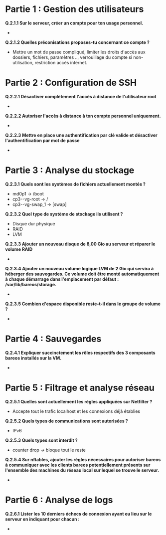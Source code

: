 # Partie 1 : Gestion des utilisateurs

**Q.2.1.1 Sur le serveur, créer un compte pour ton usage personnel.**

-

**Q.2.1.2 Quelles préconisations proposes-tu concernant ce compte ?**

- Mettre un mot de passe compliqué, limiter les droits d'accès aux dossiers, fichiers, paramètres .., verrouillage du compte si non-utilisation, restriction accès internet.

# Partie 2 : Configuration de SSH

**Q.2.2.1 Désactiver complètement l'accès à distance de l'utilisateur root**

-

**Q.2.2.2 Autoriser l'accès à distance à ton compte personnel uniquement.**

-

**Q.2.2.3 Mettre en place une authentification par clé valide et désactiver l'authentification par mot de passe**

-

# Partie 3 : Analyse du stockage

**Q.2.3.1 Quels sont les systèmes de fichiers actuellement montés ?**

- md0p1 -> /boot
- cp3--vg-root -> /
- cp3--vg-swap_1 -> [swap]

**Q.2.3.2 Quel type de système de stockage ils utilisent ?**

- Disque dur physique
- RAID
- LVM

**Q.2.3.3 Ajouter un nouveau disque de 8,00 Gio au serveur et réparer le volume RAID**

- 

**Q.2.3.4 Ajouter un nouveau volume logique LVM de 2 Gio qui servira à héberger des sauvegardes. Ce volume doit être monté automatiquement à chaque démarrage dans l'emplacement par défaut : /var/lib/bareos/storage.**

-

**Q.2.3.5 Combien d'espace disponible reste-t-il dans le groupe de volume ?**

-

# Partie 4 : Sauvegardes

**Q.2.4.1 Expliquer succinctement les rôles respectifs des 3 composants bareos installés sur la VM.**

-


# Partie 5 : Filtrage et analyse réseau

**Q.2.5.1 Quelles sont actuellement les règles appliquées sur Netfilter ?**

- Accepte tout le trafic localhost et les connexions déjà établies


**Q.2.5.2 Quels types de communications sont autorisées ?**

- IPv6 

**Q.2.5.3 Quels types sont interdit ?**

- counter drop -> bloque tout le reste

**Q.2.5.4 Sur nftables, ajouter les règles nécessaires pour autoriser bareos à communiquer avec les clients bareos potentiellement présents sur l'ensemble des machines du réseau local sur lequel se trouve le serveur.**

-


# Partie 6 : Analyse de logs

**Q.2.6.1 Lister les 10 derniers échecs de connexion ayant eu lieu sur le serveur en indiquant pour chacun :**

-


